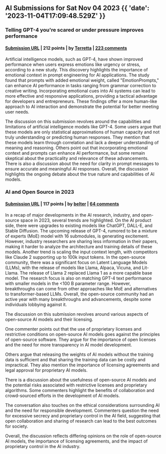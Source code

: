 ## AI Submissions for Sat Nov 04 2023 {{ 'date': '2023-11-04T17:09:48.529Z' }}

### Telling GPT-4 you're scared or under pressure improves performance

#### [Submission URL](https://aimodels.substack.com/p/telling-gpt-4-youre-scared-or-under) | 212 points | by [Terretta](https://news.ycombinator.com/user?id=Terretta) | [223 comments](https://news.ycombinator.com/item?id=38136863)

Artificial intelligence models, such as GPT-4, have shown improved performance when users express emotions like urgency or stress, according to a new study. This discovery highlights the importance of emotional context in prompt engineering for AI applications. The study found that prompts with added emotional weight, called "EmotionPrompts," can enhance AI performance in tasks ranging from grammar correction to creative writing. Incorporating emotional cues into AI systems can lead to more effective and responsive applications, providing a tactical advantage for developers and entrepreneurs. These findings offer a more human-like approach to AI interaction and demonstrate the potential for better meeting user needs.

The discussion on this submission revolves around the capabilities and limitations of artificial intelligence models like GPT-4. Some users argue that these models are only statistical approximations of human capacity and not truly understanding or predicting human responses. They mention that these models learn through correlation and lack a deeper understanding of meaning and reasoning. Others point out that incorporating emotional context and prompts can enhance AI performance, but some remain skeptical about the practicality and relevance of these advancements. There is also a discussion about the need for clarity in prompt messages to ensure accurate and meaningful AI responses. Overall, the discussion highlights the ongoing debate about the true nature and capabilities of AI models.

### AI and Open Source in 2023

#### [Submission URL](https://magazine.sebastianraschka.com/p/ai-and-open-source-in-2023) | 117 points | by [belter](https://news.ycombinator.com/user?id=belter) | [64 comments](https://news.ycombinator.com/item?id=38143984)

In a recap of major developments in the AI research, industry, and open-source space in 2023, several trends are highlighted. On the AI product side, there were upgrades to existing models like ChatGPT, DALL-E, and Stable Diffusion. The upcoming release of GPT-4, rumored to be a mixture of experts (MoE) model with 16 submodules, is generating excitement. However, industry researchers are sharing less information in their papers, making it harder to analyze the architecture and training details of these models. Another trend is scaling the input context length, with competitors like Claude 2 supporting up to 100k input tokens. In the open-source community, there was a significant focus on Latent Language Models (LLMs), with the release of models like Llama, Alpaca, Vicuna, and Lit-Llama. The release of Llama 2 replaced Llama 1 as a more capable base model. The research focus is also on matching GPT-4 text performance with smaller models in the <100 B parameter range. However, breakthroughs can come from other approaches like MoE and alternatives to transformer-based LLMs. Overall, the open-source community had an active year with many breakthroughs and advancements, despite some individuals lobbying against it.

The discussion on this submission revolves around various aspects of open-source AI models and their licensing. 

One commenter points out that the use of proprietary licenses and restrictive conditions on open-source AI models goes against the principles of open-source software. They argue for the importance of open licenses and the need for more transparency in AI model development.

Others argue that releasing the weights of AI models without the training data is sufficient and that sharing the training data can be costly and impractical. They also mention the importance of licensing agreements and legal approval for proprietary AI models.

There is a discussion about the usefulness of open-source AI models and the potential risks associated with restrictive licenses and proprietary algorithms. Some commenters highlight the benefits of collaboration and crowd-sourced efforts in the development of AI models.

The conversation also touches on the ethical considerations surrounding AI and the need for responsible development. Commenters question the need for excessive secrecy and proprietary control in the AI field, suggesting that open collaboration and sharing of research can lead to the best outcomes for society.

Overall, the discussion reflects differing opinions on the role of open-source AI models, the importance of licensing agreements, and the impact of proprietary control in the AI industry.


